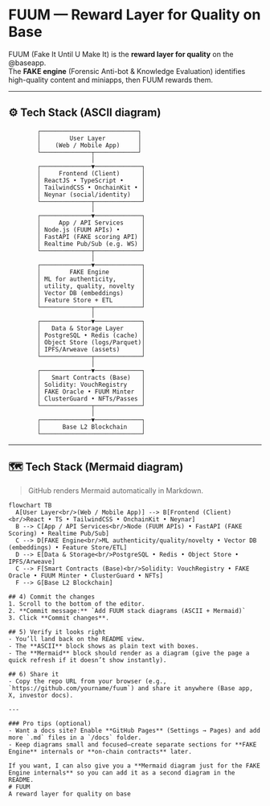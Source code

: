 # FUUM — Reward Layer for Quality on Base

FUUM (Fake It Until U Make It) is the **reward layer for quality** on the @baseapp.  
The **FAKE engine** (Forensic Anti-bot & Knowledge Evaluation) identifies high-quality content and miniapps, then FUUM rewards them.

---

## ⚙️ Tech Stack (ASCII diagram)

            ┌───────────────────────────┐
            │        User Layer         │
            │    (Web / Mobile App)     │
            └──────────────┬────────────┘
                           │
            ┌──────────────▼─────────────┐
            │     Frontend (Client)      │
            │ ReactJS • TypeScript •     │
            │ TailwindCSS • OnchainKit • │
            │ Neynar (social/identity)   │
            └──────────────┬─────────────┘
                           │
            ┌──────────────▼─────────────┐
            │     App / API Services     │
            │ Node.js (FUUM APIs) •      │
            │ FastAPI (FAKE scoring API) │
            │ Realtime Pub/Sub (e.g. WS) │
            └──────────────┬─────────────┘
                           │
            ┌──────────────▼─────────────┐
            │        FAKE Engine         │
            │ ML for authenticity,       │
            │ utility, quality, novelty  │
            │ Vector DB (embeddings)     │
            │ Feature Store + ETL        │
            └──────────────┬─────────────┘
                           │
            ┌──────────────▼─────────────┐
            │   Data & Storage Layer     │
            │ PostgreSQL • Redis (cache) │
            │ Object Store (logs/Parquet)│
            │ IPFS/Arweave (assets)      │
            └──────────────┬─────────────┘
                           │
            ┌──────────────▼─────────────┐
            │   Smart Contracts (Base)   │
            │ Solidity: VouchRegistry    │
            │ FAKE Oracle • FUUM Minter  │
            │ ClusterGuard • NFTs/Passes │
            └──────────────┬─────────────┘
                           │
            ┌──────────────▼─────────────┐
            │      Base L2 Blockchain    │
            └────────────────────────────┘

---

## 🗺️ Tech Stack (Mermaid diagram)

> GitHub renders Mermaid automatically in Markdown.

```mermaid
flowchart TB
  A[User Layer<br/>(Web / Mobile App)] --> B[Frontend (Client)<br/>React • TS • TailwindCSS • OnchainKit • Neynar]
  B --> C[App / API Services<br/>Node (FUUM APIs) • FastAPI (FAKE Scoring) • Realtime Pub/Sub]
  C --> D[FAKE Engine<br/>ML authenticity/quality/novelty • Vector DB (embeddings) • Feature Store/ETL]
  D --> E[Data & Storage<br/>PostgreSQL • Redis • Object Store • IPFS/Arweave]
  C --> F[Smart Contracts (Base)<br/>Solidity: VouchRegistry • FAKE Oracle • FUUM Minter • ClusterGuard • NFTs]
  F --> G[Base L2 Blockchain]

## 4) Commit the changes
1. Scroll to the bottom of the editor.
2. **Commit message:** `Add FUUM stack diagrams (ASCII + Mermaid)`
3. Click **Commit changes**.

## 5) Verify it looks right
- You’ll land back on the README view.
- The **ASCII** block shows as plain text with boxes.
- The **Mermaid** block should render as a diagram (give the page a quick refresh if it doesn’t show instantly).

## 6) Share it
- Copy the repo URL from your browser (e.g., `https://github.com/yourname/fuum`) and share it anywhere (Base app, X, investor docs).

---

### Pro tips (optional)
- Want a docs site? Enable **GitHub Pages** (Settings → Pages) and add more `.md` files in a `/docs` folder.
- Keep diagrams small and focused—create separate sections for **FAKE Engine** internals or **on-chain contracts** later.

If you want, I can also give you a **Mermaid diagram just for the FAKE Engine internals** so you can add it as a second diagram in the README.
# FUUM
A reward layer for quality on base 
